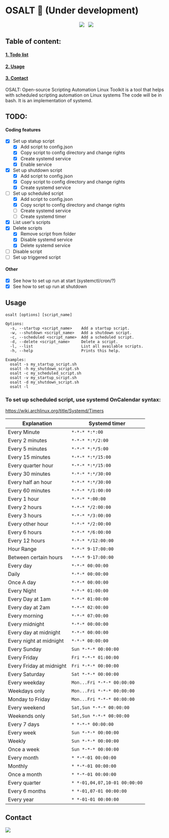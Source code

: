# OSALT 🧂 (Under development)

<p align="center">
    <img src="https://img.shields.io/badge/100%25-Bash-black.svg?style=for-the-badge&logo=shell&logoColor=white" />&nbsp;&nbsp;
    <a href="[https://www.mozilla.org/en-US/MPL/](https://www.gnu.org/licenses/gpl-3.0.html)">
      <img src="https://img.shields.io/badge/License-GPL%203.0-darkgreen.svg?style=for-the-badge&logo=GNU" />
    </a>
  </p>

## Table of content:
#### [1. Todo list](https://github.com/KawaCoder/OSALT#todo)
#### [2. Usage](https://github.com/KawaCoder/OSALT#usage)
#### [3. Contact](https://github.com/KawaCoder/OSALT#contact)

OSALT: Open-source Scripting Automation Linux Toolkit is a tool that helps with scheduled scripting automation on Linux systems
The code will be in bash. It is an implementation of systemd.
## TODO:
#### Coding features
- [x] Set up statup script
  - [x] Add script to config.json
  - [x] Copy script to config directory and change rights
  - [x] Create systemd service
  - [x] Enable service
- [x] Set up shutdown script
  - [x] Add script to config.json
  - [x] Copy script to config directory and change rights
  - [x] Create systemd service
- [ ] Set up scheduled script
  - [x] Add script to config.json
  - [x] Copy script to config directory and change rights
  - [ ] Create systemd service
  - [ ] Create systemd timer
- [x] List user's scripts
- [x] Delete scripts
  - [x] Remove script from folder
  - [x] Disable systemd service
  - [x] Delete systemd service
- [ ] Disable script
- [ ] Set up triggered script

#### Other
- [x] See how to set up run at start (systemctl/cron/?)
- [x] See how to set up run at shutdown

## Usage
```
osalt [options] [script_name]

Options:
  -s, --startup <script_name>    Add a startup script.
  -w, --shutdown <script_name>   Add a shutdown script.
  -c, --scheduled <script_name>  Add a scheduled script.
  -d, --delete <script_name>     Delete a script.
  -l, --list                     List all available scripts.
  -h, --help                     Prints this help.

Examples:
  osalt -s my_startup_script.sh
  osalt -h my_shutdown_script.sh
  osalt -c my_scheduled_script.sh
  osalt -v my_startup_script.sh
  osalt -d my_shutdown_script.sh
  osalt -l
```
### To set up scheduled script, use systemd OnCalendar syntax:
https://wiki.archlinux.org/title/Systemd/Timers

| Explanation                | Systemd timer                      |
|----------------------------|-----------------------------------|
| Every Minute               | `*-*-* *:*:00`                   |
| Every 2 minutes            | `*-*-* *:*/2:00`                 |
| Every 5 minutes            | `*-*-* *:*/5:00`                 |
| Every 15 minutes           | `*-*-* *:*/15:00`                |
| Every quarter hour         | `*-*-* *:*/15:00`                |
| Every 30 minutes           | `*-*-* *:*/30:00`                |
| Every half an hour         | `*-*-* *:*/30:00`                |
| Every 60 minutes           | `*-*-* */1:00:00`                |
| Every 1 hour               | `*-*-* *:00:00`                  |
| Every 2 hours              | `*-*-* */2:00:00`                |
| Every 3 hours              | `*-*-* */3:00:00`                |
| Every other hour           | `*-*-* */2:00:00`                |
| Every 6 hours              | `*-*-* */6:00:00`                |
| Every 12 hours             | `*-*-* */12:00:00`               |
| Hour Range                 | `*-*-* 9-17:00:00`               |
| Between certain hours     | `*-*-* 9-17:00:00`               |
| Every day                  | `*-*-* 00:00:00`                 |
| Daily                      | `*-*-* 00:00:00`                 |
| Once A day                 | `*-*-* 00:00:00`                 |
| Every Night                | `*-*-* 01:00:00`                 |
| Every Day at 1am          | `*-*-* 01:00:00`                 |
| Every day at 2am          | `*-*-* 02:00:00`                 |
| Every morning              | `*-*-* 07:00:00`                 |
| Every midnight             | `*-*-* 00:00:00`                 |
| Every day at midnight      | `*-*-* 00:00:00`                 |
| Every night at midnight    | `*-*-* 00:00:00`                 |
| Every Sunday               | `Sun *-*-* 00:00:00`             |
| Every Friday               | `Fri *-*-* 01:00:00`             |
| Every Friday at midnight  | `Fri *-*-* 00:00:00`             |
| Every Saturday             | `Sat *-*-* 00:00:00`             |
| Every weekday              | `Mon...Fri *-*-* 00:00:00`       |
| Weekdays only              | `Mon...Fri *-*-* 00:00:00`       |
| Monday to Friday           | `Mon...Fri *-*-* 00:00:00`       |
| Every weekend              | `Sat,Sun *-*-* 00:00:00`         |
| Weekends only              | `Sat,Sun *-*-* 00:00:00`         |
| Every 7 days               | `* *-*-* 00:00:00`                |
| Every week                | `Sun *-*-* 00:00:00`             |
| Weekly                     | `Sun *-*-* 00:00:00`             |
| Once a week                | `Sun *-*-* 00:00:00`             |
| Every month                | `* *-*-01 00:00:00`               |
| Monthly                    | `* *-*-01 00:00:00`               |
| Once a month               | `* *-*-01 00:00:00`               |
| Every quarter              | `* *-01,04,07,10-01 00:00:00`    |
| Every 6 months             | `* *-01,07-01 00:00:00`          |
| Every year                 | `* *-01-01 00:00:00`             |



## Contact
<a href="mailto:kawacoder@duck.com">
  <img src="https://img.shields.io/badge/Email%20me-darkred?style=for-the-badge&logo=gmail&logoColor=white"/>
</a>
